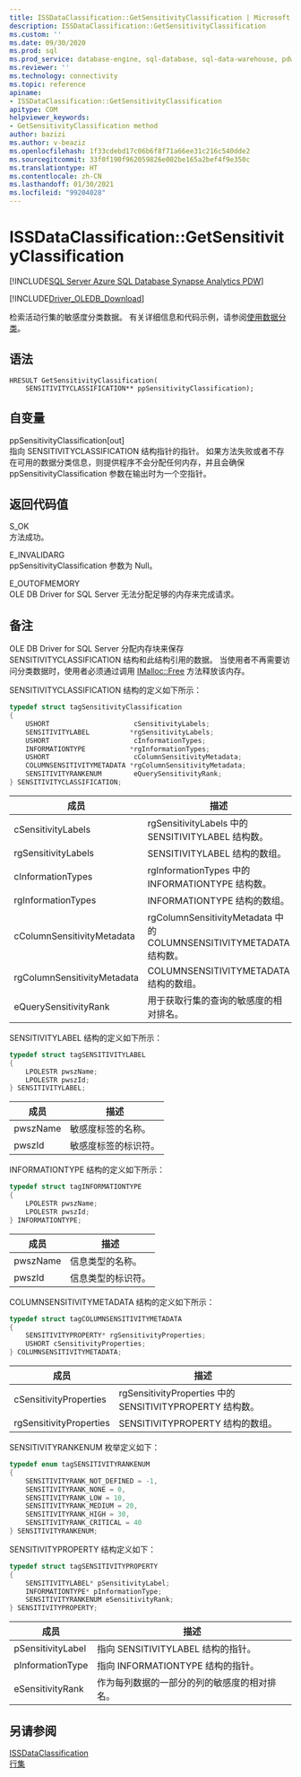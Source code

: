 ```yaml
---
title: ISSDataClassification::GetSensitivityClassification | Microsoft Docs
description: ISSDataClassification::GetSensitivityClassification
ms.custom: ''
ms.date: 09/30/2020
ms.prod: sql
ms.prod_service: database-engine, sql-database, sql-data-warehouse, pdw
ms.reviewer: ''
ms.technology: connectivity
ms.topic: reference
apiname:
- ISSDataClassification::GetSensitivityClassification
apitype: COM
helpviewer_keywords:
- GetSensitivityClassification method
author: bazizi
ms.author: v-beaziz
ms.openlocfilehash: 1f33cdebd17c06b6f8f71a66ee31c216c540dde2
ms.sourcegitcommit: 33f0f190f962059826e002be165a2bef4f9e350c
ms.translationtype: HT
ms.contentlocale: zh-CN
ms.lasthandoff: 01/30/2021
ms.locfileid: "99204028"
---
```

# <a name="issdataclassificationgetsensitivityclassification"></a>ISSDataClassification::GetSensitivityClassification
[!INCLUDE[SQL Server Azure SQL Database Synapse Analytics PDW](../../../includes/applies-to-version/sql-asdb-asa.md)]

[!INCLUDE[Driver_OLEDB_Download](../../../includes/driver_oledb_download.md)]

  检索活动行集的敏感度分类数据。 有关详细信息和代码示例，请参阅[使用数据分类](../features/using-data-classification.md)。  
  
## <a name="syntax"></a>语法  
  
```  
HRESULT GetSensitivityClassification(
    SENSITIVITYCLASSIFICATION** ppSensitivityClassification);
```  
  
## <a name="arguments"></a>自变量  
  ppSensitivityClassification[out]  
 指向 SENSITIVITYCLASSIFICATION 结构指针的指针。 如果方法失败或者不存在可用的数据分类信息，则提供程序不会分配任何内存，并且会确保 ppSensitivityClassification 参数在输出时为一个空指针。  
  
## <a name="return-code-values"></a>返回代码值  
 S_OK  
 方法成功。    
  
 E_INVALIDARG  
 ppSensitivityClassification 参数为 Null。  
  
 E_OUTOFMEMORY  
 OLE DB Driver for SQL Server 无法分配足够的内存来完成请求。  

  
## <a name="remarks"></a>备注  
OLE DB Driver for SQL Server 分配内存块来保存 SENSITIVITYCLASSIFICATION 结构和此结构引用的数据。 当使用者不再需要访问分类数据时，使用者必须通过调用 [IMalloc::Free](/windows/win32/api/objidl/nf-objidl-imalloc-free) 方法释放该内存。  
  
 SENSITIVITYCLASSIFICATION 结构的定义如下所示：
  
```cpp
typedef struct tagSensitivityClassification
{
    USHORT                     cSensitivityLabels;
    SENSITIVITYLABEL          *rgSensitivityLabels;
    USHORT                     cInformationTypes;
    INFORMATIONTYPE           *rgInformationTypes;
    USHORT                     cColumnSensitivityMetadata;
    COLUMNSENSITIVITYMETADATA *rgColumnSensitivityMetadata;
    SENSITIVITYRANKENUM        eQuerySensitivityRank;
} SENSITIVITYCLASSIFICATION;
```  

|成员|描述|  
|------------|-----------------|  
|cSensitivityLabels|rgSensitivityLabels 中的 SENSITIVITYLABEL 结构数。|  
|rgSensitivityLabels|SENSITIVITYLABEL 结构的数组。|  
|cInformationTypes|rgInformationTypes 中的 INFORMATIONTYPE 结构数。|  
|rgInformationTypes|INFORMATIONTYPE 结构的数组。|  
|cColumnSensitivityMetadata|rgColumnSensitivityMetadata 中的 COLUMNSENSITIVITYMETADATA 结构数。|  
|rgColumnSensitivityMetadata|COLUMNSENSITIVITYMETADATA 结构的数组。|  
|eQuerySensitivityRank|用于获取行集的查询的敏感度的相对排名。|  

SENSITIVITYLABEL 结构的定义如下所示：
```cpp
typedef struct tagSENSITIVITYLABEL
{
    LPOLESTR pwszName;
    LPOLESTR pwszId;
} SENSITIVITYLABEL;
```

|成员|描述|  
|------------|-----------------|  
|pwszName|敏感度标签的名称。|  
|pwszId|敏感度标签的标识符。|  

INFORMATIONTYPE 结构的定义如下所示：
```cpp
typedef struct tagINFORMATIONTYPE
{
    LPOLESTR pwszName;
    LPOLESTR pwszId;
} INFORMATIONTYPE;
```

|成员|描述|  
|------------|-----------------|  
|pwszName|信息类型的名称。|  
|pwszId|信息类型的标识符。|  

COLUMNSENSITIVITYMETADATA 结构的定义如下所示：
```cpp
typedef struct tagCOLUMNSENSITIVITYMETADATA
{
    SENSITIVITYPROPERTY* rgSensitivityProperties;
    USHORT cSensitivityProperties;
} COLUMNSENSITIVITYMETADATA;
```

|成员|描述|  
|------------|-----------------|  
|cSensitivityProperties|rgSensitivityProperties 中的 SENSITIVITYPROPERTY 结构数。|  
|rgSensitivityProperties|SENSITIVITYPROPERTY 结构的数组。|  

SENSITIVITYRANKENUM 枚举定义如下：
```cpp
typedef enum tagSENSITIVITYRANKENUM
{
    SENSITIVITYRANK_NOT_DEFINED = -1,
    SENSITIVITYRANK_NONE = 0,
    SENSITIVITYRANK_LOW = 10,
    SENSITIVITYRANK_MEDIUM = 20,
    SENSITIVITYRANK_HIGH = 30,
    SENSITIVITYRANK_CRITICAL = 40
} SENSITIVITYRANKENUM;
```

SENSITIVITYPROPERTY 结构定义如下：
```cpp
typedef struct tagSENSITIVITYPROPERTY
{
    SENSITIVITYLABEL* pSensitivityLabel;
    INFORMATIONTYPE* pInformationType;
    SENSITIVITYRANKENUM eSensitivityRank;
} SENSITIVITYPROPERTY;
```

|成员|描述|  
|------------|-----------------|  
|pSensitivityLabel|指向 SENSITIVITYLABEL 结构的指针。|  
|pInformationType|指向 INFORMATIONTYPE 结构的指针。|  
|eSensitivityRank|作为每列数据的一部分的列的敏感度的相对排名。|  

## <a name="see-also"></a>另请参阅  
 [ISSDataClassification](../../oledb/ole-db-interfaces/issdataclassification-ole-db.md)  
 [行集](../ole-db-rowsets/rowsets.md)  
